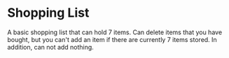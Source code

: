 # Shopping List
A basic shopping list that can hold 7 items. Can delete items that you have bought, but you can't add an item if there are currently 7 items stored. In addition, can not add nothing.
